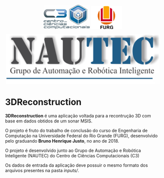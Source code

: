<p align="center">
    <img src="images/c3.jpg" width=150/>
    <img src="images/furg.png" width=100/>
</p>
<p align="center">
    <img src="images/nautec.png" width=500/>
</p>

# 3DReconstruction
**3DReconstruction** é uma aplicação voltada para a recontrução 3D com base em dados obtidos de um sonar MSIS.

O projeto é fruto do trabalho de conclusão do curso de Engenharia de Computação na Universidade Federal do Rio Grande (FURG), desenvolvido pelo graduando **Bruno Henrique Justo**, no ano de 2018.

O projeto é desenvolvido junto ao Grupo de Automação e Robótica Inteligente (NAUTEC) do Centro de Ciências Computacionais (C3)

Os dados de entrada da aplicação deve possuir o mesmo formato dos arquivos presentes na pasta   *inputs/*.

